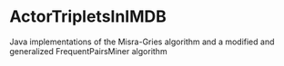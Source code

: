 ActorTripletsInIMDB
===================

Java implementations of the Misra-Gries algorithm and a modified and generalized FrequentPairsMiner algorithm
